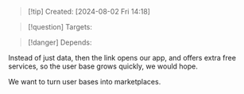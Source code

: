 
>[!tip] Created: [2024-08-02 Fri 14:18]

>[!question] Targets: 

>[!danger] Depends: 

Instead of just data, then the link opens our app, and offers extra free services, so the user base grows quickly, we would hope.

We want to turn user bases into marketplaces.